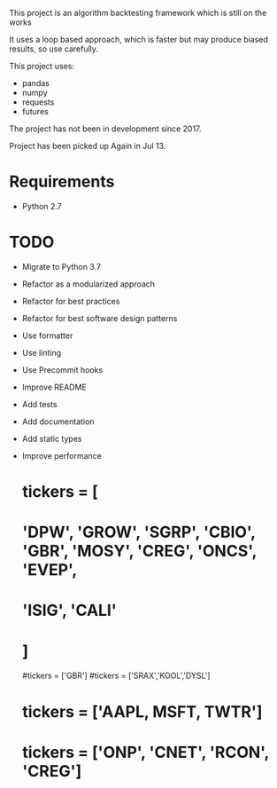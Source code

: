This project is an algorithm backtesting framework which is still on the works


It uses a loop based approach, which is faster but may produce biased results, so use carefully.


This project uses:
- pandas
- numpy
- requests
- futures

The project has not been in development since 2017.

Project has been picked up Again in Jul 13.

# Requirements
- Python 2.7



# TODO
- Migrate to Python 3.7
- Refactor as a modularized approach
- Refactor for best practices
- Refactor for best software design patterns
- Use formatter
- Use linting
- Use Precommit hooks
- Improve README
- Add tests
- Add documentation

- Add static types
- Improve performance


    # tickers = [
    #     'DPW', 'GROW', 'SGRP', 'CBIO', 'GBR', 'MOSY', 'CREG', 'ONCS', 'EVEP',
    #     'ISIG', 'CALI'
    # ]

    #tickers = ['GBR']
    #tickers = ['SRAX','KOOL','DYSL']
    # tickers = ['AAPL, MSFT, TWTR']
    # tickers =  ['ONP', 'CNET', 'RCON', 'CREG']
